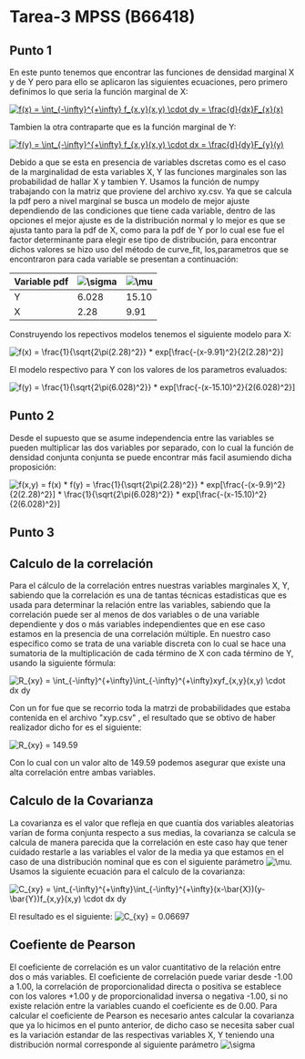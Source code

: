 # Tarea-3 MPSS (B66418)
## Punto 1
En este punto tenemos que encontrar las funciones de densidad marginal X y de Y pero para ello se aplicaron las siguientes ecuaciones, pero 
primero definimos lo que seria la función marginal de X: 

<a href="https://www.codecogs.com/eqnedit.php?latex=f(x)&space;=&space;\int_{-\infty}^{&plus;\infty}&space;f_{x,y}(x,y)&space;\cdot&space;dy&space;=&space;\frac{d}{dx}F_{x}(x)" target="_blank"><img src="https://latex.codecogs.com/svg.latex?f(x)&space;=&space;\int_{-\infty}^{&plus;\infty}&space;f_{x,y}(x,y)&space;\cdot&space;dy&space;=&space;\frac{d}{dx}F_{x}(x)" title="f(x) = \int_{-\infty}^{+\infty} f_{x,y}(x,y) \cdot dy = \frac{d}{dx}F_{x}(x)" /></a> 

Tambien la otra contraparte que es la función marginal de Y: 

<a href="https://www.codecogs.com/eqnedit.php?latex=f(y)&space;=&space;\int_{-\infty}^{&plus;\infty}&space;f_{x,y}(x,y)&space;\cdot&space;dx&space;=&space;\frac{d}{dy}F_{y}(y)" target="_blank"><img src="https://latex.codecogs.com/svg.latex?f(y)&space;=&space;\int_{-\infty}^{&plus;\infty}&space;f_{x,y}(x,y)&space;\cdot&space;dx&space;=&space;\frac{d}{dy}F_{y}(y)" title="f(y) = \int_{-\infty}^{+\infty} f_{x,y}(x,y) \cdot dx = \frac{d}{dy}F_{y}(y)" /></a>

Debido a que se esta en presencia de variables dscretas como es el caso de la marginalidad de esta variables X, Y las funciones marginales son las probabilidad de hallar X y tambien Y. Usamos la función de numpy trabajando con la matriz que proviene del archivo xy.csv. Ya que se calcula la pdf pero a nivel marginal se busca un modelo de mejor ajuste dependiendo de las condiciones que tiene cada variable, dentro de las opciones el mejor ajuste es de la distribución normal y lo mejor es que se ajusta tanto para la pdf de X, como para la pdf de Y por lo cual ese fue el factor determinante para elegir ese tipo de distribución, para encontrar dichos valores se hizo uso del método de curve_fit, los,parametros que se encontraron para cada variable se presentan a continuación:

|Variable pdf|<img src="https://latex.codecogs.com/gif.latex?\mu" title="\sigma" />|<img src="https://latex.codecogs.com/gif.latex?\sigma" title="\mu" />|
|---|---|---|
|Y|6.028|15.10|
|X|2.28|9.91|

Construyendo los repectivos modelos tenemos el siguiente modelo para X:

<img src="https://latex.codecogs.com/gif.latex?f(x)&space;=&space;\frac{1}{\sqrt{2\pi(2.28)^2}}&space;*&space;exp[\frac{-(x-9.91)^2}{2(2.28)^2}]" title="f(x) = \frac{1}{\sqrt{2\pi(2.28)^2}} * exp[\frac{-(x-9.91)^2}{2(2.28)^2}]" />

El modelo respectivo para Y con los valores de los parametros evaluados:

<img src="https://latex.codecogs.com/gif.latex?f(y)&space;=&space;\frac{1}{\sqrt{2\pi(6.028)^2}}&space;*&space;exp[\frac{-(x-15.10)^2}{2(6.028)^2}]" title="f(y) = \frac{1}{\sqrt{2\pi(6.028)^2}} * exp[\frac{-(x-15.10)^2}{2(6.028)^2}]" />

## Punto 2
Desde el supuesto que se asume independencia entre las variables se pueden multiplicar las dos variables por separado, con lo cual la función de densidad conjunta conjunta se puede encontrar más facil asumiendo dicha proposición:

<img src="https://latex.codecogs.com/gif.latex?f(x,y)&space;=&space;f(x)&space;*&space;f(y)&space;=&space;\frac{1}{\sqrt{2\pi(2.28)^2}}&space;*&space;exp[\frac{-(x-9.91)^2}{2(2.28)^2}]&space;*&space;\frac{1}{\sqrt{2\pi(6.028)^2}}&space;*&space;exp[\frac{-(x-15.10)^2}{2(6.028)^2}]" title="f(x,y) = f(x) * f(y) = \frac{1}{\sqrt{2\pi(2.28)^2}} * exp[\frac{-(x-9.9)^2}{2(2.28)^2}] * \frac{1}{\sqrt{2\pi(6.028)^2}} * exp[\frac{-(x-15.10)^2}{2(6.028)^2}]" />

## Punto 3
## Calculo de la correlación
Para el cálculo de la correlación entres nuestras variables marginales X, Y, sabiendo que la correlación es una de tantas técnicas estadisticas que es usada para determinar la relación entre las variables, sabiendo que la correlación puede ser al menos de dos variables o de una variable dependiente y dos o más variables independientes que en ese caso estamos en la presencia de una correlación múltiple. En nuestro caso especifico como se trata de una variable discreta con lo cual se hace una sumatoria de la multiplicación de cada término de X con cada término de Y, usando la siguiente fórmula:

<img src="https://latex.codecogs.com/gif.latex?R_{xy}&space;=&space;\int_{-\infty}^{&plus;\infty}\int_{-\infty}^{&plus;\infty}xyf_{x,y}(x,y)&space;\cdot&space;dx&space;dy" title="R_{xy} = \int_{-\infty}^{+\infty}\int_{-\infty}^{+\infty}xyf_{x,y}(x,y) \cdot dx dy" />


Con un for fue que se recorrio toda la matrzi de probabilidades que estaba contenida en el archivo "xyp.csv" , el resultado que se obtivo de haber realizador dicho for es el siguiente: 

<img src="https://latex.codecogs.com/gif.latex?\inline&space;R_{xy}&space;=&space;149.59" title="R_{xy} = 149.59" />

Con lo cual con un valor alto de 149.59 podemos asegurar que existe una alta correlación entre ambas variables.

## Calculo de la Covarianza
La covarianza es el valor que refleja en que cuantía dos variables aleatorias varían de forma conjunta respecto a sus medias, la covarianza se calcula se calcula de manera parecida que la correlación en este caso hay que tener cuidado restarle a las variables el valor de la media ya que estamos en el caso de una distribución nominal que es con el siguiente parámetro  <img src="https://latex.codecogs.com/gif.latex?\mu" title="\mu" />. Usamos la siguiente ecuación para el calculo de la covarianza:

<img src="https://latex.codecogs.com/gif.latex?C_{xy}&space;=&space;\int_{-\infty}^{&plus;\infty}\int_{-\infty}^{&plus;\infty}(x-\bar{X})(y-\bar{Y})f_{x,y}(x,y)&space;\cdot&space;dx&space;dy" title="C_{xy} = \int_{-\infty}^{+\infty}\int_{-\infty}^{+\infty}(x-\bar{X})(y-\bar{Y})f_{x,y}(x,y) \cdot dx dy" />

El resultado es el siguiente: <img src="https://latex.codecogs.com/gif.latex?C_{xy}&space;=&space;0.06669" title="C_{xy} = 0.06697" />



## Coefiente de Pearson
El coeficiente de correlación es un valor cuantitativo de la relación entre dos o más variables. El coeficiente de correlación puede variar desde -1.00 a 1.00, la correlación de proporcionalidad directa o positiva se establece con los valores +1.00 y de proporcionalidad inversa o negativa -1.00, si no existe relación entre la variables cuando el coeficiente es de 0.00. Para calcular el coeficiente de Pearson es necesario antes calcular la covarianza que ya lo hicimos en el punto anterior, de dicho caso se necesita saber cual es la variación estandar  de las respectivas variables X, Y teniendo una distribución normal corresponde al siguiente parámetro <img src="https://latex.codecogs.com/gif.latex?\sigma" title="\sigma" />






